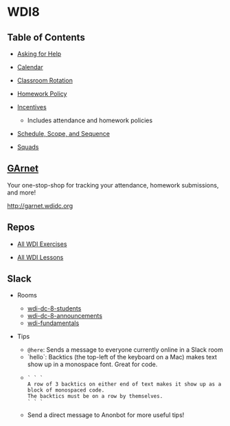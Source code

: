 # WDI8

## Table of Contents

- [Asking for Help](asking-for-help.md)

- [Calendar](http://ga-dc.github.io/wdi8/calendar.html)

- [Classroom Rotation](classroom-toation.md)

- [Homework Policy](homework-policy.md)

- [Incentives](incentives.md)
  - Includes attendance and homework policies

- [Schedule, Scope, and Sequence](scope-and-sequence.md)

- [Squads](squads.md)

## [GArnet](http://garnet.wdidc.org)

Your one-stop-shop for tracking your attendance, homework submissions, and more!

http://garnet.wdidc.org

## Repos

- [All WDI Exercises](http://repotagger.github.io?name=ga-wdi-exercises)

- [All WDI Lessons](http://repotagger.github.io?name=ga-wdi-lessons)

## Slack

- Rooms
  - [wdi-dc-8-students](https://ga-students.slack.com/messages/wdi-dc-8-students/)
  - [wdi-dc-8-announcements](https://ga-students.slack.com/messages/wdi-dc-8-announce/)
  - [wdi-fundamentals](https://ga-students.slack.com/messages/wdi-fundamentals/)

- Tips
  - `@here`: Sends a message to everyone currently online in a Slack room
  - \`hello\`: Backtics (the top-left of the keyboard on a Mac) makes text show up in a monospace font. Great for code.
  - ```
    ` ` `
    A row of 3 backtics on either end of text makes it show up as a block of monospaced code.
    The backtics must be on a row by themselves.
    ` ` `
    ```
  - Send a direct message to Anonbot for more useful tips!

